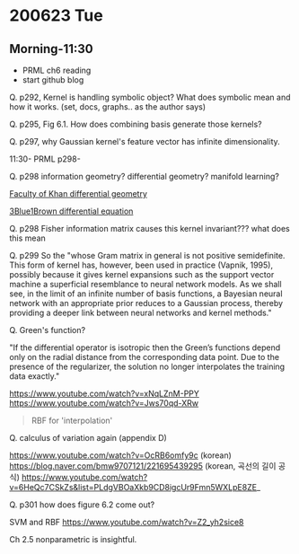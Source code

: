 # 200623 Tue

## Morning-11:30

- PRML ch6 reading
- start github blog

Q. p292, Kernel is handling symbolic object? What does symbolic mean and how it works. (set, docs, graphs.. as the author says)

Q. p295, Fig 6.1. How does combining basis generate those kernels?

Q. p297, why Gaussian kernel's feature vector has infinite dimensionality.


11:30- PRML p298-

Q. p298 information geometry? differential geometry? manifold learning?

[Faculty of Khan differential geometry](https://www.youtube.com/channel/UCGDanWUzNMbIV11lcNi-yBg)

[3Blue1Brown differential equation](https://www.youtube.com/playlist?list=PLZHQObOWTQDNPOjrT6KVlfJuKtYTftqH6)

Q. p298 Fisher information matrix causes this kernel invariant??? what does this mean

Q. p299 So the 
"whose Gram matrix in general is not positive semidefinite. This form of kernel has, however, been used in practice (Vapnik, 1995), possibly because it gives kernel expansions such as the support vector machine a superficial resemblance to neural network models. As we shall see, in the limit of an infinite number of basis functions, a Bayesian neural network with an appropriate prior reduces to a Gaussian process, thereby providing a deeper link between neural networks and kernel methods."

Q. Green's function?

"If the differential operator is isotropic then the Green’s functions depend only on the radial distance from the corresponding data point. Due to the presence of the regularizer, the solution no longer interpolates the training data exactly."

https://www.youtube.com/watch?v=xNqLZnM-PPY
https://www.youtube.com/watch?v=Jws70qd-XRw

> RBF for 'interpolation'

Q. calculus of variation again (appendix D)

https://www.youtube.com/watch?v=OcRB6omfy9c (korean)
https://blog.naver.com/bmw9707121/221695439295 (korean, 곡선의 길이 공식)
https://www.youtube.com/watch?v=6HeQc7CSkZs&list=PLdgVBOaXkb9CD8igcUr9Fmn5WXLpE8ZE_

Q. p301 how does figure 6.2 come out?

SVM and RBF
https://www.youtube.com/watch?v=Z2_yh2sice8


Ch 2.5 nonparametric is insightful.


<!--stackedit_data:
eyJoaXN0b3J5IjpbLTE0NTc5Mzc5ODksLTE3NjA0Njc2MDFdfQ
==
-->